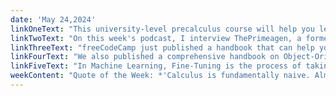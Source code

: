 ```yaml
---
date: 'May 24,2024'
linkOneText: "This university-level precalculus course will help you learn mathematical concepts and apply them using Python. Ed Pratowski has decades of experience teaching both math and computer science. This hands-on course will not only teach you the mathematical concepts and notation — it will also show you how to implement these in Python as runnable code. This freeCodeCamp course will also prepare you for our more advanced engineering mathematics courses that we'll publish over the coming 36 months. (12 hour YouTube course): https://www.freecodecamp.org/news/learn-college-precalculus-with-python/"
linkTwoText: "On this week's podcast, I interview ThePrimeagen, a former Netflix engineer who live-streams his coding on Twitch. He shares his thoughts on AI tools and why he ripped GitHub Copilot out from his code editor. He thinks AI will create more software engineer jobs than it destroys. We also explore his love of hard Nintendo games and why he left Silicon Valley to live on a horse ranch in South Dakota. (2 hour watch or listen in your favorite podcast app): https://www.freecodecamp.org/news/ai-is-overrated-why-theprimeagen-ripped-out-github-copilot-from-his-code-editor-podcast-124/"
linkThreeText: "freeCodeCamp just published a handbook that can help you prepare for coding interviews during your job search. You'll learn key JavaScript concepts like hoisting, closures, and currying — all with code examples. You'll also learn how to use Asynchronous Programming keywords like async and await. This is an excellent reference that you can come back to time and time again, so be sure to bookmark it. (full-length handbook): https://www.freecodecamp.org/news/js-interview-prep-handbook/"
linkFourText: "We also published a comprehensive handbook on Object-Oriented Programming in JavaScript. This will teach you how JS Classes work, and how you can use them to implement design patterns. You'll learn about Constructors, Class Field Methods, the “super” keyword, and the famously confusing “this” keyword. Learn it, know it, live it. (full-length handbook): https://www.freecodecamp.org/news/javascript-class-handbook/"
linkFiveText: "In Machine Learning, Fine-Tuning is the process of taking a model that you've already trained (or a foundation model like Llama) and enhancing it with your own datasets. For example, you could take a Large Language Model and make it much better at chess by fine-tuning it by feeding it thousands of famous chess games. This course will first teach you about Quantization, a technique to optimize models for efficiency. Then you'll learn modern methods of fine-tuning like LORA and QLORA. Next you'll delve into Gradient-based optimization methods. Finally you'll learn how to build AI pipelines and how to fine-tune models using your own datasets. (2 hour YouTube course): https://www.freecodecamp.org/news/fine-tuning-llm-models-course/"
weekContent: "Quote of the Week: *'Calculus is fundamentally naive. Almost childish in its optimism. Experience teaches us that change can be sudden, discontinuous, and wrenching. Calculus draws its power by refusing to see that. It insists on a world without accidents, where one thing leads logically to another. Give me the initial conditions and the law of motion, and with calculus I can predict the future — or better yet, reconstruct the past.'* — Steven H. Strogatz, Mathematician, Author, and Professor at Cornell"
---
```

